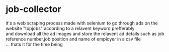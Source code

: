 # job-collector
<p>it's a web scraping process made with selenium to go through ads on the website "topjobs" according to a relavent keyword prefferably <br>
and download all the ad images and store the relavent ad details such as job reference number,job position and name of employer in a csv file<br>
... thats it for the time being
